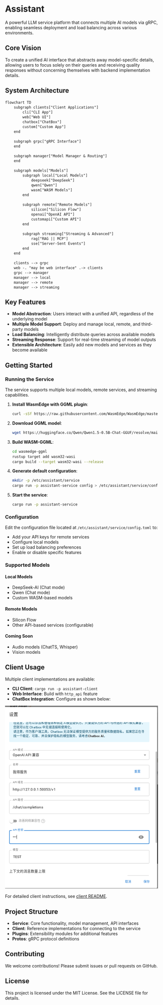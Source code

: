 # Assistant

A powerful LLM service platform that connects multiple AI models via gRPC, enabling seamless deployment and load balancing across various environments.

## Core Vision

To create a unified AI interface that abstracts away model-specific details, allowing users to focus solely on their queries and receiving quality responses without concerning themselves with backend implementation details.

## System Architecture

```mermaid
flowchart TD
    subgraph clients["Client Applications"]
        cli["CLI App"]
        web["Web UI"]
        chatbox["ChatBox"]
        custom["Custom App"]
    end
    
    subgraph grpc["gRPC Interface"]
    end
    
    subgraph manager["Model Manager & Routing"]
    end
    
    subgraph models["Models"]
        subgraph local["Local Models"]
            deepseek["DeepSeek"]
            qwen["Qwen"]
            wasm["WASM Models"]
        end
        
        subgraph remote["Remote Models"]
            silicon["Silicon Flow"]
            openai["OpenAI API"]
            customapi["Custom API"]
        end
        
        subgraph streaming["Streaming & Advanced"]
            rag["RAG || MCP"]
            sse["Server-Sent Events"]
        end
    end
    
    clients --> grpc
    web -. "may be web interface" .-> clients
    grpc --> manager
    manager --> local
    manager --> remote
    manager --> streaming
```

## Key Features

- **Model Abstraction**: Users interact with a unified API, regardless of the underlying model
- **Multiple Model Support**: Deploy and manage local, remote, and third-party models
- **Load Balancing**: Intelligently distribute queries across available models
- **Streaming Response**: Support for real-time streaming of model outputs
- **Extensible Architecture**: Easily add new models and services as they become available

## Getting Started

### Running the Service

The service supports multiple local models, remote services, and streaming capabilities.

1. **Install WasmEdge with GGML plugin**:
   ```sh
   curl -sSf https://raw.githubusercontent.com/WasmEdge/WasmEdge/master/utils/install.sh | bash -s -- --plugins wasi_nn-ggml
   ```

2. **Download GGML model**:
   ```sh
   wget https://huggingface.co/Qwen/Qwen1.5-0.5B-Chat-GGUF/resolve/main/qwen1_5-0_5b-chat-q2_k.gguf
   ```

3. **Build WASM-GGML**:
   ```sh
   cd wasmedge-ggml
   rustup target add wasm32-wasi
   cargo build --target wasm32-wasi --release
   ```

4. **Generate default configuration**:
   ```sh
   mkdir -p /etc/assistant/service
   cargo run -p assistant-service config > /etc/assistant/service/config.toml
   ```

5. **Start the service**:
   ```sh
   cargo run -p assistant-service
   ```

### Configuration

Edit the configuration file located at `/etc/assistant/service/config.toml` to:
- Add your API keys for remote services
- Configure local models
- Set up load balancing preferences
- Enable or disable specific features

### Supported Models

#### Local Models
- DeepSeek-AI (Chat mode)
- Qwen (Chat mode)
- Custom WASM-based models

#### Remote Models
- Silicon Flow
- Other API-based services (configurable)

#### Coming Soon
- Audio models (ChatTS, Whisper)
- Vision models

## Client Usage

Multiple client implementations are available:

- **CLI Client**: `cargo run -p assistant-client`
- **Web Interface**: Build with `http_api` feature
- **ChatBox Integration**: Configure as shown below:

![ChatBox Configuration Example](./images/chatbox.png)

For detailed client instructions, see 
[client README](./src/client/README.md).

## Project Structure

- **Service**: Core functionality, model management, API interfaces
- **Client**: Reference implementations for connecting to the service
- **Plugins**: Extensibility modules for additional features
- **Protos**: gRPC protocol definitions

## Contributing

We welcome contributions! Please submit issues or pull requests on GitHub.

## License

This project is licensed under the MIT License. See the LICENSE file for details.